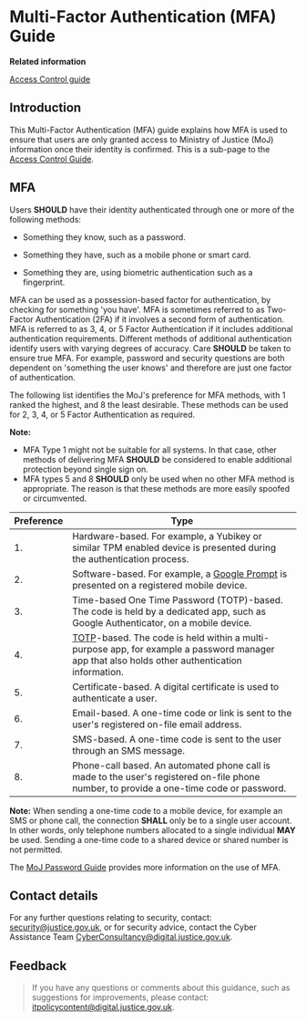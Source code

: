 # Multi-Factor Authentication \(MFA\) Guide

**Related information**  


[Access Control guide](access-control-guide.md)

## Introduction

This Multi-Factor Authentication \(MFA\) guide explains how MFA is used to ensure that users are only granted access to Ministry of Justice \(MoJ\) information once their identity is confirmed. This is a sub-page to the [Access Control Guide](access-control-guide.md).

## MFA

Users **SHOULD** have their identity authenticated through one or more of the following methods:

-   Something they know, such as a password.

-   Something they have, such as a mobile phone or smart card.

-   Something they are, using biometric authentication such as a fingerprint.


MFA can be used as a possession-based factor for authentication, by checking for something 'you have'. MFA is sometimes referred to as Two-Factor Authentication \(2FA\) if it involves a second form of authentication. MFA is referred to as 3, 4, or 5 Factor Authentication if it includes additional authentication requirements. Different methods of additional authentication identify users with varying degrees of accuracy. Care **SHOULD** be taken to ensure true MFA. For example, password and security questions are both dependent on 'something the user knows' and therefore are just one factor of authentication.

The following list identifies the MoJ's preference for MFA methods, with 1 ranked the highest, and 8 the least desirable. These methods can be used for 2, 3, 4, or 5 Factor Authentication as required.

**Note:**

-   MFA Type 1 might not be suitable for all systems. In that case, other methods of delivering MFA **SHOULD** be considered to enable additional protection beyond single sign on.
-   MFA types 5 and 8 **SHOULD** only be used when no other MFA method is appropriate. The reason is that these methods are more easily spoofed or circumvented.

|Preference|Type|
|----------|----|
|1.|Hardware-based. For example, a Yubikey or similar TPM enabled device is presented during the authentication process.|
|2.|Software-based. For example, a [Google Prompt](https://support.google.com/accounts/answer/6361026?co=GENIE.Platform%3DAndroid&hl=en) is presented on a registered mobile device.|
|3.|Time-based One Time Password \(TOTP\)-based. The code is held by a dedicated app, such as Google Authenticator, on a mobile device.|
|4.|[TOTP](https://en.wikipedia.org/wiki/Time-based_One-time_Password_algorithm)-based. The code is held within a multi-purpose app, for example a password manager app that also holds other authentication information.|
|5.|Certificate-based. A digital certificate is used to authenticate a user.|
|6.|Email-based. A one-time code or link is sent to the user's registered on-file email address.|
|7.|SMS-based. A one-time code is sent to the user through an SMS message.|
|8.|Phone-call based. An automated phone call is made to the user's registered on-file phone number, to provide a one-time code or password.|

**Note:** When sending a one-time code to a mobile device, for example an SMS or phone call, the connection **SHALL** only be to a single user account. In other words, only telephone numbers allocated to a single individual **MAY** be used. Sending a one-time code to a shared device or shared number is not permitted.

The [MoJ Password Guide](passwords.md) provides more information on the use of MFA.

## Contact details

For any further questions relating to security, contact: [security@justice.gov.uk](mailto:security@justice.gov.uk), or for security advice, contact the Cyber Assistance Team [CyberConsultancy@digital.justice.gov.uk](mailto:CyberConsultancy@digital.justice.gov.uk).

## Feedback

> If you have any questions or comments about this guidance, such as suggestions for improvements, please contact: [itpolicycontent@digital.justice.gov.uk](mailto:itpolicycontent@digital.justice.gov.uk).

